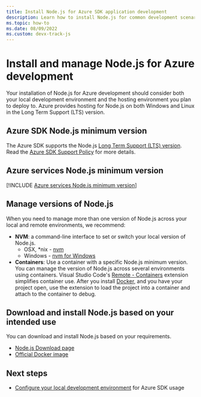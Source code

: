 ```yaml
---
title: Install Node.js for Azure SDK application development
description: Learn how to install Node.js for common development scenarios with Azure.
ms.topic: how-to
ms.date: 08/09/2022
ms.custom: devx-track-js
---
```


# Install and manage Node.js for Azure development

Your installation of Node.js for Azure development should consider both your local development environment and the hosting environment you plan to deploy to. Azure provides hosting for Node.js on both Windows and Linux in the Long Term Support (LTS) version.


## Azure SDK Node.js minimum version

The Azure SDK supports the Node.js [Long Term Support (LTS) version](https://nodejs.org/en/download/). Read the [Azure SDK Support Policy](https://github.com/Azure/azure-sdk-for-js/blob/main/SUPPORT.md#microsoft-support-policy) for more details. 

## Azure services Node.js minimum version

[!INCLUDE [Azure services Node.js minimum version](../includes/nodejs-runtime-for-azure-services.md)]

## Manage versions of Node.js

When you need to manage more than one version of Node.js across your local and remote environments, we recommend:

* **NVM**: a command-line interface to set or switch your local version of Node.js. 
    * OSX, *nix - [nvm](https://github.com/creationix/nvm)
    * Windows - [nvm for Windows](https://github.com/marcelklehr/nodist) 
* **Containers**: Use a container with a specific Node.js minimum version. You can manage the version of Node.js across several environments using containers. Visual Studio Code's [Remote - Containers](https://marketplace.visualstudio.com/items?itemName=ms-vscode-remote.remote-containers) extension simplifies container use. After you install [Docker](https://www.docker.com/), and you have your project open, use the extension to load the project into a container and attach to the container to debug. 

## Download and install Node.js based on your intended use

You can download and install Node.js based on your requirements.
 
* [Node.js Download page](https://nodejs.org/en/download/) 
* [Official Docker image](https://hub.docker.com/_/node/)

## Next steps

* [Configure your local development environment](configure-local-development-environment.md) for Azure SDK usage
